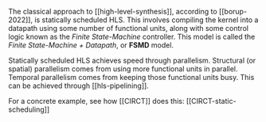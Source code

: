 The classical approach to [[high-level-synthesis]], according to [[borup-2022]], is statically scheduled HLS. This involves compiling the kernel into a datapath using some number of functional units, along with some control logic known as the *Finite State-Machine* controller. This model is called the *Finite State-Machine + Datapath*, or **FSMD** model.

Statically scheduled HLS achieves speed through parallelism. Structural (or spatial) parallelism comes from using more functional units in parallel. Temporal parallelism comes from keeping those functional units busy. This can be achieved through [[hls-pipelining]].

For a concrete example, see how [[CIRCT]] does this: [[CIRCT-static-scheduling]]